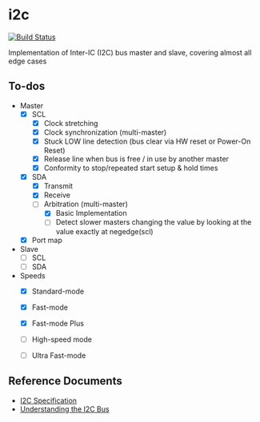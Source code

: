 # i2c

[![Build Status](https://travis-ci.org/hdl-util/i2c.svg?branch=master)](https://travis-ci.org/hdl-util/i2c)

Implementation of Inter-IC (I2C) bus master and slave, covering almost all edge cases

## To-dos

- Master
    - [x] SCL
        - [x] Clock stretching
        - [x] Clock synchronization (multi-master)
        - [x] Stuck LOW line detection (bus clear via HW reset or Power-On Reset)
        - [x] Release line when bus is free / in use by another master
        - [x] Conformity to stop/repeated start setup & hold times
    - [x] SDA
        - [x] Transmit
        - [x] Receive
        - [ ] Arbitration (multi-master)
            - [x] Basic Implementation
            - [ ] Detect slower masters changing the value by looking at the value exactly at negedge(scl)
    - [x] Port map
- Slave
    - [ ] SCL
    - [ ] SDA
- Speeds
    - [x] Standard-mode
    - [x] Fast-mode
    - [x] Fast-mode Plus
    - [ ] High-speed mode
    - [ ] Ultra Fast-mode


## Reference Documents

* [I2C Specification](https://www.nxp.com/docs/en/user-guide/UM10204.pdf)
* [Understanding the I2C Bus](http://www.ti.com/lit/an/slva704/slva704.pdf)
